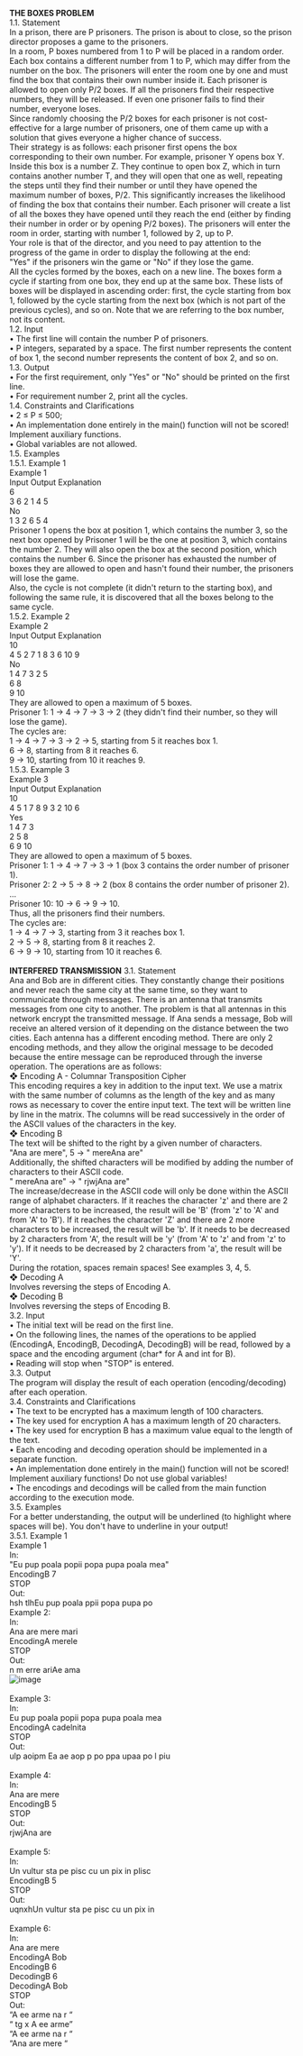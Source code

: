 **THE BOXES PROBLEM** <br />
1.1. Statement <br />
In a prison, there are P prisoners. The prison is about to close, so the prison director proposes a game to the prisoners. <br />
In a room, P boxes numbered from 1 to P will be placed in a random order. Each box contains a different number from 1 to P, which may differ from the number on the box. The prisoners will enter the room one by one and must find the box that contains their own number inside it. Each prisoner is allowed to open only P/2 boxes. If all the prisoners find their respective numbers, they will be released. If even one prisoner fails to find their number, everyone loses. <br />
Since randomly choosing the P/2 boxes for each prisoner is not cost-effective for a large number of prisoners, one of them came up with a solution that gives everyone a higher chance of success. <br />
Their strategy is as follows: each prisoner first opens the box corresponding to their own number. For example, prisoner Y opens box Y. Inside this box is a number Z. They continue to open box Z, which in turn contains another number T, and they will open that one as well, repeating the steps until they find their number or until they have opened the maximum number of boxes, P/2. This significantly increases the likelihood of finding the box that contains their number. Each prisoner will create a list of all the boxes they have opened until they reach the end (either by finding their number in order or by opening P/2 boxes). The prisoners will enter the room in order, starting with number 1, followed by 2, up to P. <br />
Your role is that of the director, and you need to pay attention to the progress of the game in order to display the following at the end: <br />
"Yes" if the prisoners win the game or "No" if they lose the game. <br />
All the cycles formed by the boxes, each on a new line. The boxes form a cycle if starting from one box, they end up at the same box. These lists of boxes will be displayed in ascending order: first, the cycle starting from box 1, followed by the cycle starting from the next box (which is not part of the previous cycles), and so on. Note that we are referring to the box number, not its content. <br />
1.2. Input <br />
• The first line will contain the number P of prisoners. <br />
• P integers, separated by a space. The first number represents the content of box 1, the second number represents the content of box 2, and so on. <br />
1.3. Output <br />
• For the first requirement, only "Yes" or "No" should be printed on the first line. <br />
• For requirement number 2, print all the cycles. <br />
1.4. Constraints and Clarifications <br />
• 2 ≤ P ≤ 500; <br />
• An implementation done entirely in the main() function will not be scored! Implement auxiliary functions. <br />
• Global variables are not allowed. <br />
1.5. Examples <br />
1.5.1. Example 1 <br />
Example 1 <br />
Input Output Explanation <br />
6 <br />
3 6 2 1 4 5 <br />
No <br />
1 3 2 6 5 4 <br />
Prisoner 1 opens the box at position 1, which contains the number 3, so the next box opened by Prisoner 1 will be the one at position 3, which contains the number 2. They will also open the box at the second position, which contains the number 6. Since the prisoner has exhausted the number of boxes they are allowed to open and hasn't found their number, the prisoners will lose the game. <br />
Also, the cycle is not complete (it didn't return to the starting box), and following the same rule, it is discovered that all the boxes belong to the same cycle. <br />
1.5.2. Example 2 <br />
Example 2 <br />
Input Output Explanation <br />
10 <br />
4 5 2 7 1 8 3 6 10 9 <br />
No <br />
1 4 7 3 2 5 <br />
6 8 <br />
9 10 <br />
They are allowed to open a maximum of 5 boxes. <br />
Prisoner 1: 1 → 4 → 7 → 3 → 2 (they didn't find their number, so they will lose the game). <br />
The cycles are: <br />
1 → 4 → 7 → 3 → 2 → 5, starting from 5 it reaches box 1. <br />
6 → 8, starting from 8 it reaches 6. <br />
9 → 10, starting from 10 it reaches 9. <br />
1.5.3. Example 3 <br />
Example 3 <br />
Input Output Explanation <br />
10 <br />
4 5 1 7 8 9 3 2 10 6 <br />
Yes <br />
1 4 7 3 <br />
2 5 8 <br />
6 9 10 <br />
They are allowed to open a maximum of 5 boxes. <br />
Prisoner 1: 1 → 4 → 7 → 3 → 1 (box 3 contains the order number of prisoner 1). <br />
Prisoner 2: 2 → 5 → 8 → 2 (box 8 contains the order number of prisoner 2). <br />
... <br />
Prisoner 10: 10 → 6 → 9 → 10. <br />
Thus, all the prisoners find their numbers. <br />
The cycles are: <br />
1 → 4 → 7 → 3, starting from 3 it reaches box 1. <br />
2 → 5 → 8, starting from 8 it reaches 2. <br />
6 → 9 → 10, starting from 10 it reaches 6. <br />
<br />
**INTERFERED TRANSMISSION**
3.1. Statement <br />
Ana and Bob are in different cities. They constantly change their positions and never reach the same city at the same time, so they want to communicate through messages. There is an antenna that transmits messages from one city to another. The problem is that all antennas in this network encrypt the transmitted message. If Ana sends a message, Bob will receive an altered version of it depending on the distance between the two cities. Each antenna has a different encoding method. There are only 2 encoding methods, and they allow the original message to be decoded because the entire message can be reproduced through the inverse operation. The operations are as follows: <br />
❖ Encoding A - Columnar Transposition Cipher <br />
This encoding requires a key in addition to the input text. We use a matrix with the same number of columns as the length of the key and as many rows as necessary to cover the entire input text. The text will be written line by line in the matrix. The columns will be read successively in the order of the ASCII values of the characters in the key. <br />
❖ Encoding B <br />
The text will be shifted to the right by a given number of characters. <br />
"Ana are mere", 5 -> " mereAna are" <br />
Additionally, the shifted characters will be modified by adding the number of characters to their ASCII code. <br />
" mereAna are" -> " rjwjAna are" <br />
The increase/decrease in the ASCII code will only be done within the ASCII range of alphabet characters. If it reaches the character 'z' and there are 2 more characters to be increased, the result will be 'B' (from 'z' to 'A' and from 'A' to 'B'). If it reaches the character 'Z' and there are 2 more characters to be increased, the result will be 'b'. If it needs to be decreased by 2 characters from 'A', the result will be 'y' (from 'A' to 'z' and from 'z' to 'y'). If it needs to be decreased by 2 characters from 'a', the result will be 'Y'. <br />
During the rotation, spaces remain spaces! See examples 3, 4, 5. <br />
❖ Decoding A <br />
Involves reversing the steps of Encoding A. <br />
❖ Decoding B <br />
Involves reversing the steps of Encoding B. <br />
3.2. Input <br />
• The initial text will be read on the first line. <br />
• On the following lines, the names of the operations to be applied (EncodingA, EncodingB, DecodingA, DecodingB) will be read, followed by a space and the encoding argument (char* for A and int for B). <br />
• Reading will stop when "STOP" is entered. <br />
3.3. Output <br />
The program will display the result of each operation (encoding/decoding) after each operation. <br />
3.4. Constraints and Clarifications <br />
• The text to be encrypted has a maximum length of 100 characters. <br />
• The key used for encryption A has a maximum length of 20 characters. <br />
• The key used for encryption B has a maximum value equal to the length of the text. <br />
• Each encoding and decoding operation should be implemented in a separate function. <br />
• An implementation done entirely in the main() function will not be scored! Implement auxiliary functions! Do not use global variables! <br />
• The encodings and decodings will be called from the main function according to the execution mode. <br />
3.5. Examples <br />
For a better understanding, the output will be underlined (to highlight where spaces will be). You don't have to underline in your output! <br />
3.5.1. Example 1 <br />
Example 1 <br />
In: <br />
"Eu pup poala popii popa pupa poala mea" <br />
EncodingB 7 <br />
STOP <br />
Out: <br />
hsh tlhEu pup poala ppii popa pupa po <br />
Example 2: <br />
In: <br />
Ana are mere mari <br />
EncodingA merele <br />
STOP <br />
Out: <br />
n m erre ariAe ama <br />
![image](https://github.com/victorandrei03/columnar-transposition-cipher---the-boxes-problem/assets/117905946/22065b19-1c1e-43c3-a91a-ef9888cff30b)<br />
<br />
Example 3: <br />
In: <br />
Eu pup poala popii popa pupa poala mea <br />
EncodingA cadelnita <br />
STOP <br />
Out: <br />
ulp aoipm Ea ae aop p po ppa upaa po l piu <br />
<br />
Example 4: <br />
In: <br />
Ana are mere <br />
EncodingB 5 <br />
STOP <br />
Out: <br /> 
rjwjAna are <br />
<br />
Example 5: <br />
In: <br />
Un vultur sta pe pisc cu un pix in plisc <br />
EncodingB 5 <br />
STOP <br />
Out: <br />
uqnxhUn vultur sta pe pisc cu un pix in <br />
<br />
Example 6: <br />
In: <br />
Ana are mere <br />
EncodingA Bob <br />
EncodingB 6 <br />
DecodingB 6 <br />
DecodingA Bob <br />
STOP <br /> 
Out: <br />
“A ee arme na r “ <br />
“ tg x A ee arme” <br />
“A ee arme na r “ <br />
“Ana are mere   “ <br />
